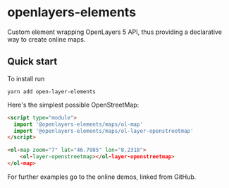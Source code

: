 # openlayers-elements

Custom element wrapping OpenLayers 5 API, thus providing a declarative
way to create online maps.

## Quick start

To install run

```
yarn add open-layer-elements
```

Here's the simplest possible OpenStreetMap:

```html
<script type="module">
  import '@openlayers-elements/maps/ol-map'
  import '@openlayers-elements/maps/ol-layer-openstreetmap'
</script>

<ol-map zoom="7" lat="46.7985" lon="8.2318">
    <ol-layer-openstreetmap></ol-layer-openstreetmap>
</ol-map>
```

For further examples go to the online demos, linked from GitHub.
